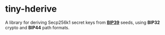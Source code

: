 # tiny-hderive

A library for deriving Secp256k1 secret keys from [**BIP39**](https://crates.io/crates/bip39) seeds, using **BIP32** crypto and **BIP44** path formats.
